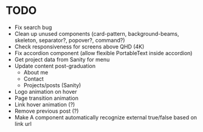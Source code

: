 # TODO

- Fix search bug
- Clean up unused components (card-pattern, background-beams, skeleton, separator?, popover?, command?)
- Check responsiveness for screens above QHD (4K)
- Fix accordion component (allow flexible PortableText inside accordion)
- Get project data from Sanity for menu
- Update content post-graduation
  - About me
  - Contact
  - Projects/posts (Sanity)
- Logo animation on hover
- Page transition animation
- Link hover animation (?)
- Remove previous post (?)
- Make A component automatically recognize external true/false based on link url
